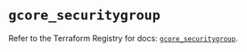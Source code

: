 # `gcore_securitygroup`

Refer to the Terraform Registry for docs: [`gcore_securitygroup`](https://registry.terraform.io/providers/g-core/gcorelabs/0.3.63/docs/resources/gcore_securitygroup).
